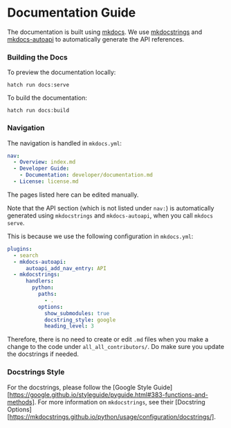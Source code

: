 # Documentation Guide

The documentation is built using [mkdocs](https://www.mkdocs.org/). We use [mkdocstrings](https://mkdocstrings.github.io/) and [mkdocs-autoapi](https://mkdocs-autoapi.readthedocs.io/en/latest/) to automatically generate the API references.

### Building the Docs
To preview the documentation locally:
```console
hatch run docs:serve
```

To build the documentation:
```console
hatch run docs:build
```

### Navigation
The navigation is handled in `mkdocs.yml`:
```yaml
nav:
  - Overview: index.md
  - Developer Guide:
    - Documentation: developer/documentation.md
  - License: license.md
```
The pages listed here can be edited manually.

Note that the API section (which is not listed under `nav:`) is automatically generated using `mkdocstrings` and `mkdocs-autoapi`, when you call `mkdocs serve`.

This is because we use the following configuration in `mkdocs.yml`:
```yaml
plugins:
  - search
  - mkdocs-autoapi:
      autoapi_add_nav_entry: API
  - mkdocstrings:
      handlers:
        python:
          paths:
            - .
          options:
            show_submodules: true
            docstring_style: google
            heading_level: 3
```

Therefore, there is no need to create or edit `.md` files when you make a change to the code under `all_all_contributors/`. Do make sure you update the docstrings if needed.

### Docstrings Style
For the docstrings, please follow the [Google Style Guide][https://google.github.io/styleguide/pyguide.html#383-functions-and-methods]. For more information on `mkdocstrings`, see their [Docstring Options][https://mkdocstrings.github.io/python/usage/configuration/docstrings/].
